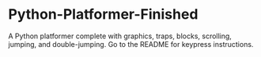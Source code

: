 # Python-Platformer-Finished
A Python platformer complete with graphics, traps, blocks, scrolling, jumping, and double-jumping. Go to the README for keypress instructions.
